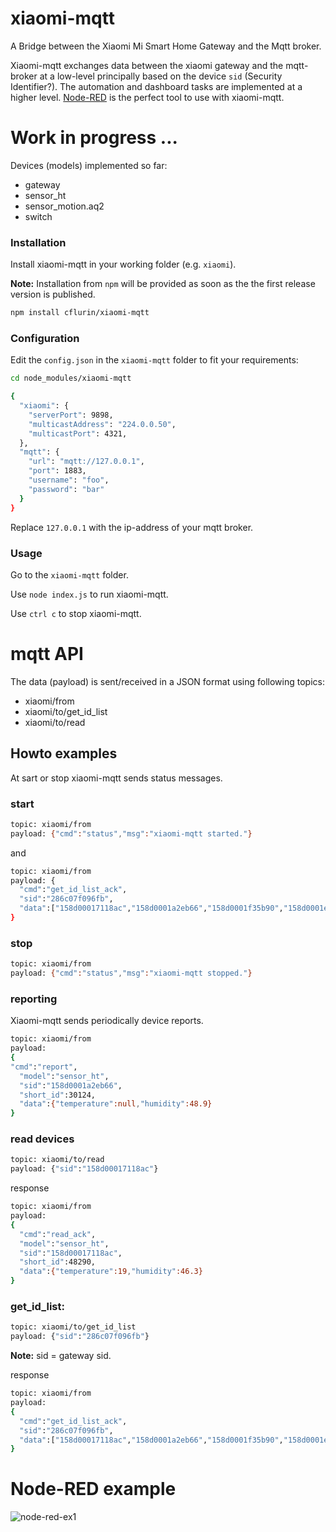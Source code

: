 # xiaomi-mqtt

A Bridge between the Xiaomi Mi Smart Home Gateway and the Mqtt broker.

Xiaomi-mqtt exchanges data between the xiaomi gateway and the mqtt-broker at a low-level principally based on the device `sid` (Security Identifier?). The automation and dashboard tasks are implemented at a higher level. [Node-RED](http://nodered.org/) is the perfect tool to use with xiaomi-mqtt.

# Work in progress ...

Devices (models) implemented so far:
* gateway
* sensor_ht
* sensor_motion.aq2
* switch

### Installation

Install xiaomi-mqtt in your working folder (e.g. `xiaomi`).

**Note:** Installation from `npm` will be provided as soon as the the first release version is published.

```sh
npm install cflurin/xiaomi-mqtt
```

### Configuration

Edit the `config.json` in the `xiaomi-mqtt` folder to fit your requirements:

```sh
cd node_modules/xiaomi-mqtt
```

```sh
{
  "xiaomi": {
    "serverPort": 9898,
    "multicastAddress": "224.0.0.50",
    "multicastPort": 4321,
  },
  "mqtt": {
    "url": "mqtt://127.0.0.1",
    "port": 1883,
    "username": "foo",
    "password": "bar"
  }
}
```

Replace `127.0.0.1` with the ip-address of your mqtt broker.

### Usage

Go to the `xiaomi-mqtt` folder.

Use `node index.js` to run xiaomi-mqtt.

Use `ctrl c` to stop xiaomi-mqtt.

#
# mqtt API

The data (payload) is sent/received in a JSON format using following topics:

* xiaomi/from
* xiaomi/to/get_id_list
* xiaomi/to/read

## Howto examples

At sart or stop xiaomi-mqtt sends status messages.

### start

```sh
topic: xiaomi/from
payload: {"cmd":"status","msg":"xiaomi-mqtt started."}
```
and

```sh
topic: xiaomi/from
payload: {
  "cmd":"get_id_list_ack",
  "sid":"286c07f096fb",
  "data":["158d00017118ac","158d0001a2eb66","158d0001f35b90","158d0001e52516"]
}
```

### stop

```sh
topic: xiaomi/from
payload: {"cmd":"status","msg":"xiaomi-mqtt stopped."}
```

### reporting

Xiaomi-mqtt sends periodically device reports.

```sh
topic: xiaomi/from
payload:
{
"cmd":"report",
  "model":"sensor_ht",
  "sid":"158d0001a2eb66",
  "short_id":30124,
  "data":{"temperature":null,"humidity":48.9}
}
```

### read devices

```sh
topic: xiaomi/to/read
payload: {"sid":"158d00017118ac"}
```

response

```sh
topic: xiaomi/from
payload:
{
  "cmd":"read_ack",
  "model":"sensor_ht",
  "sid":"158d00017118ac",
  "short_id":48290,
  "data":{"temperature":19,"humidity":46.3}
}
```

### get_id_list:

```sh
topic: xiaomi/to/get_id_list
payload: {"sid":"286c07f096fb"}
```
**Note:** sid = gateway sid.

response

```sh
topic: xiaomi/from
payload:
{
  "cmd":"get_id_list_ack",
  "sid":"286c07f096fb",
  "data":["158d00017118ac","158d0001a2eb66","158d0001f35b90","158d0001e52516"]
}
```

#
# Node-RED example

![node-red-ex1](https://user-images.githubusercontent.com/5056710/37292838-1612a042-2612-11e8-8473-939496dc0022.jpeg)
